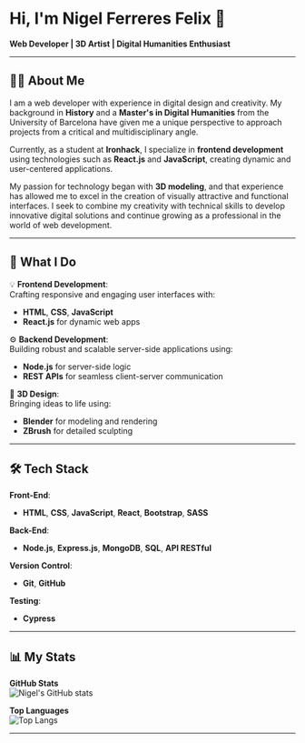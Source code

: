 # Hi, I'm Nigel Ferreres Felix 👋  
**Web Developer | 3D Artist | Digital Humanities Enthusiast**

---

## 👨‍💻 About Me  
I am a web developer with experience in digital design and creativity. My background in **History** and a **Master's in Digital Humanities** from the University of Barcelona have given me a unique perspective to approach projects from a critical and multidisciplinary angle.  

Currently, as a student at **Ironhack**, I specialize in **frontend development** using technologies such as **React.js** and **JavaScript**, creating dynamic and user-centered applications.  

My passion for technology began with **3D modeling**, and that experience has allowed me to excel in the creation of visually attractive and functional interfaces. I seek to combine my creativity with technical skills to develop innovative digital solutions and continue growing as a professional in the world of web development.

---

## 🚀 What I Do  

💡 **Frontend Development**:  
Crafting responsive and engaging user interfaces with:  
- **HTML**, **CSS**, **JavaScript**  
- **React.js** for dynamic web apps  

⚙️ **Backend Development**:  
Building robust and scalable server-side applications using:  
- **Node.js** for server-side logic  
- **REST APIs** for seamless client-server communication  

🎨 **3D Design**:  
Bringing ideas to life using:  
- **Blender** for modeling and rendering  
- **ZBrush** for detailed sculpting  

---

## 🛠️ Tech Stack  

**Front-End**:  
- **HTML**, **CSS**, **JavaScript**, **React**, **Bootstrap**, **SASS**  

**Back-End**:  
- **Node.js**, **Express.js**, **MongoDB**, **SQL**, **API RESTful**  

**Version Control**:  
- **Git**, **GitHub**  

**Testing**:  
- **Cypress**

---

## 📊 My Stats  

**GitHub Stats**  
![Nigel's GitHub stats](https://github-readme-stats.vercel.app/api?username=NigelFerrefe&show_icons=true&theme=tokyonight)  

**Top Languages**  
![Top Langs](https://github-readme-stats.vercel.app/api/top-langs/?username=NigelFerrefe&layout=compact&theme=tokyonight)

---
